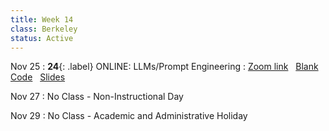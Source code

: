 ```yaml
---
title: Week 14
class: Berkeley
status: Active
---
```


Nov 25
: **24**{: .label} ONLINE: LLMs/Prompt Engineering
  : [Zoom link](https://berkeley.zoom.us/my/jeditsang) &nbsp; [Blank Code](https://datahub.berkeley.edu/hub/user-redirect/git-pull?repo=https%3A%2F%2Fgithub.com%2Fdata-6-berkeley%2Fmaterials-fa24&branch=main&urlpath=tree%2Fmaterials-fa24%2Flectures%2Flec24%2Flec24-blank.ipynb) &nbsp; [Slides](https://docs.google.com/presentation/d/1_Wcfe3sktbzIKjOfCc9aZZK6deM-L7MrWiOcRQ6ysR8/edit?usp=sharing)


Nov 27
: No Class - Non-Instructional Day

Nov 29
: No Class - Academic and Administrative Holiday
